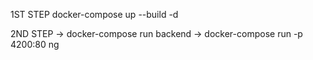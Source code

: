 1ST STEP
docker-compose up --build -d

2ND STEP
-> docker-compose run backend
-> docker-compose run -p 4200:80 ng